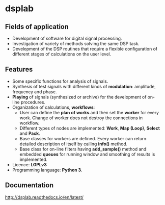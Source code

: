 # dsplab

## Fields of application

* Development of software for digital signal processing.
* Investigation of variety of methods solving the same DSP task.
* Development of the DSP routines that require a flexible configuration of different stages of calculations on the user level.

## Features

* Some specific functions for analysis of signals.
* Synthesis of test signals with different kinds of **modulation**: amplitude, frequency and phase.
* **Playing** of signals (synthesized or archive) for the development of on-line procedures.
* Organization of calculations, **workflows**:
   * User can define the **plan of works** and then set the **worker** for every work. Change of worker does not destroy the connections in workflow.
   * Different types of nodes are implemented: **Work**, **Map (Loop)**, **Select** and **Pack**.
   * Base classes for workers are defined. Every worker can return detailed description of itself by calling **info()** method.
   * Base class for on-line filters having **add_sample()** method and embedded **queues** for running window and smoothing of results is implemented.
* Licence: **LGPLv3**
* Programming language: **Python 3**.

## Documentation

http://dsplab.readthedocs.io/en/latest/

